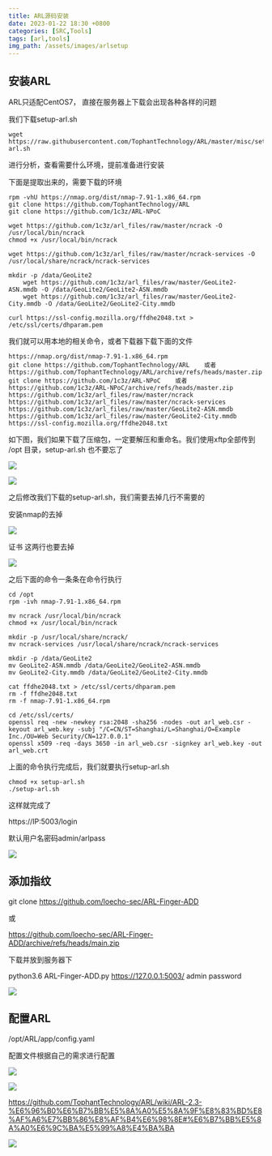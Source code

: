```yaml
---
title: ARL源码安装
date: 2023-01-22 18:30 +0800
categories: [SRC,Tools]
tags: [arl,tools]
img_path: /assets/images/arlsetup
---
```




## 安装ARL

ARL只适配CentOS7， 直接在服务器上下载会出现各种各样的问题

我们下载setup-arl.sh

```shell
wget https://raw.githubusercontent.com/TophantTechnology/ARL/master/misc/setup-arl.sh
```

进行分析，查看需要什么环境，提前准备进行安装

下面是提取出来的，需要下载的环境

```shell
rpm -vhU https://nmap.org/dist/nmap-7.91-1.x86_64.rpm
git clone https://github.com/TophantTechnology/ARL
git clone https://github.com/1c3z/ARL-NPoC

wget https://github.com/1c3z/arl_files/raw/master/ncrack -O /usr/local/bin/ncrack
chmod +x /usr/local/bin/ncrack

wget https://github.com/1c3z/arl_files/raw/master/ncrack-services -O /usr/local/share/ncrack/ncrack-services

mkdir -p /data/GeoLite2
    wget https://github.com/1c3z/arl_files/raw/master/GeoLite2-ASN.mmdb -O /data/GeoLite2/GeoLite2-ASN.mmdb
    wget https://github.com/1c3z/arl_files/raw/master/GeoLite2-City.mmdb -O /data/GeoLite2/GeoLite2-City.mmdb

curl https://ssl-config.mozilla.org/ffdhe2048.txt > /etc/ssl/certs/dhparam.pem
```

我们就可以用本地的相关命令，或者下载器下载下面的文件

```
https://nmap.org/dist/nmap-7.91-1.x86_64.rpm
git clone https://github.com/TophantTechnology/ARL    或者    https://github.com/TophantTechnology/ARL/archive/refs/heads/master.zip
git clone https://github.com/1c3z/ARL-NPoC    或者    https://github.com/1c3z/ARL-NPoC/archive/refs/heads/master.zip
https://github.com/1c3z/arl_files/raw/master/ncrack
https://github.com/1c3z/arl_files/raw/master/ncrack-services
https://github.com/1c3z/arl_files/raw/master/GeoLite2-ASN.mmdb
https://github.com/1c3z/arl_files/raw/master/GeoLite2-City.mmdb
https://ssl-config.mozilla.org/ffdhe2048.txt
```

如下图，我们如果下载了压缩包，一定要解压和重命名。我们使用xftp全部传到 /opt 目录，setup-arl.sh 也不要忘了

![](WEBRESOURCEaef2bc835a94460a88dca6a5e7377b18.png)

![](WEBRESOURCE8698180b380849429e23ba998a1fff97.png)

之后修改我们下载的setup-arl.sh，我们需要去掉几行不需要的

安装nmap的去掉

![](WEBRESOURCE22296ef4f4d947d98dca54798c60792b.png)

证书 这两行也要去掉

![](WEBRESOURCE69a9a3485ed84300a11f521e0a78e640.png)



之后下面的命令一条条在命令行执行

```shell
cd /opt
rpm -ivh nmap-7.91-1.x86_64.rpm

mv ncrack /usr/local/bin/ncrack
chmod +x /usr/local/bin/ncrack

mkdir -p /usr/local/share/ncrack/
mv ncrack-services /usr/local/share/ncrack/ncrack-services

mkdir -p /data/GeoLite2
mv GeoLite2-ASN.mmdb /data/GeoLite2/GeoLite2-ASN.mmdb
mv GeoLite2-City.mmdb /data/GeoLite2/GeoLite2-City.mmdb

cat ffdhe2048.txt > /etc/ssl/certs/dhparam.pem
rm -f ffdhe2048.txt
rm -f nmap-7.91-1.x86_64.rpm

cd /etc/ssl/certs/
openssl req -new -newkey rsa:2048 -sha256 -nodes -out arl_web.csr -keyout arl_web.key -subj "/C=CN/ST=Shanghai/L=Shanghai/O=Example Inc./OU=Web Security/CN=127.0.0.1"
openssl x509 -req -days 3650 -in arl_web.csr -signkey arl_web.key -out arl_web.crt
```

上面的命令执行完成后，我们就要执行setup-arl.sh

```shell
chmod +x setup-arl.sh
./setup-arl.sh
```

这样就完成了

https://IP:5003/login

默认用户名密码admin/arlpass

![](WEBRESOURCE3706814cb37e40d18f01000d14b1b35a.png)









## 添加指纹

git clone https://github.com/loecho-sec/ARL-Finger-ADD 

或

https://github.com/loecho-sec/ARL-Finger-ADD/archive/refs/heads/main.zip

下载并放到服务器下

python3.6 ARL-Finger-ADD.py https://127.0.0.1:5003/ admin password

![](WEBRESOURCEdcf54444fc45461492ca1db8d9f09193.png)









## 配置ARL

/opt/ARL/app/config.yaml

配置文件根据自己的需求进行配置

![](WEBRESOURCE4e5ca401798c4167aa18e3ccc5590def.png)



![](WEBRESOURCE13755d9bedcd45f58f497caea09f0de0.png)

https://github.com/TophantTechnology/ARL/wiki/ARL-2.3-%E6%96%B0%E6%B7%BB%E5%8A%A0%E5%8A%9F%E8%83%BD%E8%AF%A6%E7%BB%86%E8%AF%B4%E6%98%8E#%E6%B7%BB%E5%8A%A0%E6%9C%BA%E5%99%A8%E4%BA%BA

![](WEBRESOURCE2a01997b78054cb886d45dd4dc449d11.png)

